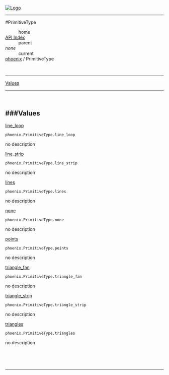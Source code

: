 
[![Logo](../../images/logo.png)](../../index.html)

---

#PrimitiveType


&emsp;&emsp;&emsp;home   
[API Index](../../api/index.html#phoenix)   
&emsp;&emsp;&emsp;parent    
_none_   
&emsp;&emsp;&emsp;current    
[phoenix](./) / PrimitiveType

<br/>

---


[Values](#Values)   


---

&nbsp;   

<a class="lift" name="Values" ></a>
###Values   
---
<a class="lift" name="line_loop" href="#line_loop">line_loop</a>



`phoenix.PrimitiveType.line_loop`

<span class="small_desc_flat"> no description </span>   

<a class="lift" name="line_strip" href="#line_strip">line_strip</a>



`phoenix.PrimitiveType.line_strip`

<span class="small_desc_flat"> no description </span>   

<a class="lift" name="lines" href="#lines">lines</a>



`phoenix.PrimitiveType.lines`

<span class="small_desc_flat"> no description </span>   

<a class="lift" name="none" href="#none">none</a>



`phoenix.PrimitiveType.none`

<span class="small_desc_flat"> no description </span>   

<a class="lift" name="points" href="#points">points</a>



`phoenix.PrimitiveType.points`

<span class="small_desc_flat"> no description </span>   

<a class="lift" name="triangle_fan" href="#triangle_fan">triangle_fan</a>



`phoenix.PrimitiveType.triangle_fan`

<span class="small_desc_flat"> no description </span>   

<a class="lift" name="triangle_strip" href="#triangle_strip">triangle_strip</a>



`phoenix.PrimitiveType.triangle_strip`

<span class="small_desc_flat"> no description </span>   

<a class="lift" name="triangles" href="#triangles">triangles</a>



`phoenix.PrimitiveType.triangles`

<span class="small_desc_flat"> no description </span>   

&nbsp;   



&nbsp;
&nbsp;
&nbsp;

---  


&nbsp;   
&nbsp;   